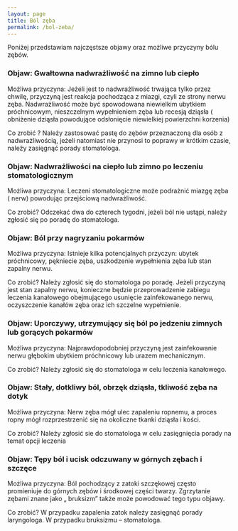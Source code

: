 ```yaml
---
layout: page
title: Ból zęba
permalink: /bol-zeba/
---
```


Poniżej przedstawiam najczęstsze objawy oraz możliwe przyczyny bólu zębów.
 
### Objaw: Gwałtowna nadwrażliwość na zimno lub ciepło
 

Możliwa przyczyna: Jeżeli jest to nadwrażliwość trwająca tylko przez chwilę, przyczyną jest reakcja pochodząca z miazgi, czyli ze strony nerwu zęba. Nadwrażliwość może być spowodowana niewielkim ubytkiem próchnicowym, nieszczelnym wypełnieniem zęba lub recesją dziąsła ( obniżenie dziąsła powodujące odsłonięcie niewielkiej powierzchni korzenia)
 
Co zrobić ? Należy zastosować pastę do zębów przeznaczoną dla osób z nadwrażliwością, jeżeli natomiast nie przynosi to poprawy w krótkim czasie, należy zasięgnąć porady stomatologa.
 
### Objaw: Nadwrażliwości na ciepło lub zimno po leczeniu stomatologicznym
 

Możliwa przyczyna: Leczeni stomatologiczne może podrażnić miazgę zęba ( nerw) powodując przejściową nadwrażliwość.
 
Co zrobić? Odczekać dwa do czterech tygodni, jeżeli ból nie ustąpi, należy zgłosić się po poradę do stomatologa.
 
### Objaw: Ból przy nagryzaniu pokarmów
 

Możliwa przyczyna: Istnieje kilka potencjalnych przyczyn: ubytek próchnicowy, pękniecie zęba, uszkodzenie wypełnienia zęba lub stan zapalny nerwu.
 
Co zrobić? Należy zgłosić się do stomatologa po poradę. Jeżeli przyczyną jest stan zapalny nerwu, konieczne będzie przeprowadzenie zabiegu leczenia kanałowego obejmującego usunięcie zainfekowanego nerwu, oczyszczenie kanałów zęba oraz ich szczelne wypełnienie.
 
### Objaw: Uporczywy, utrzymujący się ból po jedzeniu zimnych lub gorących pokarmów
 

Możliwa przyczyna: Najprawdopodobniej przyczyną jest zainfekowanie nerwu głębokim ubytkiem próchnicowy lub urazem mechanicznym.
 
Co zrobić? Należy zgłosić się do stomatologa w celu leczenia kanałowego.
 
### Objaw: Stały, dotkliwy ból, obrzęk dziąsła, tkliwość zęba na dotyk
 

Możliwa przyczyna: Nerw zęba mógł ulec zapaleniu ropnemu, a proces ropny mógł rozprzestrzenić się na okoliczne tkanki dziąsła i kości.
 
Co zrobić? Należy zgłosić sie do stomatologa w celu zasięgnięcia porady na temat opcji leczenia
 
### Objaw: Tępy ból i ucisk odczuwany w górnych zębach i szczęce
 

Możliwa przyczyna: Ból pochodzący z zatoki szczękowej często promieniuje do górnych zębów i środkowej części twarzy. Zgrzytanie zębami znane jako „ bruksizm” także może powodować tego typu objawy.
 
Co zrobić? W przypadku zapalenia zatok należy zasięgnąć porady laryngologa. W przypadku bruksizmu – stomatologa.  